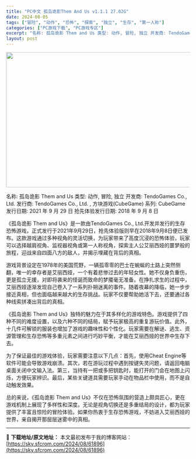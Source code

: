 ```yaml
---
title: "PC中文 孤岛诡影Them And Us v1.1.1 27.02G"
date: 2024-08-05
tags: ["冒险", "动作", "恐怖", "探索", "独立", "生存", "第一人称"]
categories: ["PC游戏下载", "PC游戏专区"]
excerpt: "名称: 孤岛诡影 Them and Us 类型: 动作, 冒险, 独立 开发商: TendoGames Co., Ltd. 发行商: TendoGames Co., Ltd. , 方块游戏(CubeGame) 系列: CubeGame 发行日期: 2021 年 9 月 29 日 抢先体验发行日期: &hellip;"
layout: post
---
```


<img class="aligncenter size-full wp-image-61897" src="https://sky.sfcrom.com/wp-content/uploads/2024/08/2024080501550184.webp" alt="" width="660" height="370" />

名称: 孤岛诡影 Them and Us
类型: 动作, 冒险, 独立
开发商: TendoGames Co., Ltd.
发行商: TendoGames Co., Ltd. , 方块游戏(CubeGame)
系列: CubeGame
发行日期: 2021 年 9 月 29 日
抢先体验发行日期: 2018 年 9 月 8 日

《孤岛诡影 Them and Us》是一款由TendoGames Co., Ltd.开发并发行的生存恐怖游戏，正式发行于2021年9月29日，抢先体验版则早在2018年9月8日便已发布。这款游戏通过多种视角的灵活切换，为玩家带来了高度沉浸的恐怖体验，玩家可以选择越肩视角、监视器视角或第一人称视角，探索主人公艾丽西娅的噩梦般的旅程，迎战来自四面八方的敌人，并揭示埋藏在背后的真相。

游戏背景设定在1978年的美国荒野，一辆孤零零的巴士在蜿蜒的土路上突然侧翻，唯一的幸存者是艾丽西娅，一个有着悲惨过去的年轻女性。她不仅身负重伤，更是孤立无援，对即将袭来的怪诞而致命的梦魇毫无准备。在挣扎求生的过程中，艾丽西娅逐渐发现自己卷入了一系列扑朔迷离的事件。随着夜幕的降临，她一步步接近真相，但也面临越来越大的生存挑战。玩家不仅要帮助她活下去，还要通过各种线索拼凑出背后的真相。

《孤岛诡影 Them and Us》独特的魅力在于其多样化的游戏特色。游戏提供了四种不同的难度设置，以及六种不同的结局，赋予玩家极高的重复游玩价值。此外，十几件可解锁的服装也增加了游戏的趣味性和个性化。玩家需要在解谜、逃生、资源管理和生存恐怖等多重元素之间进行巧妙平衡，才能在艾丽西娅的世界中生存下去。

为了保证最佳的游戏体验，玩家需要注意以下几点：首先，使用Cheat Engine等软件可能会导致游戏崩溃。其次，若在游玩过程中遇到按键失灵问题，请返回电脑桌面关闭中文输入法。第三，当持有一把或多把钥匙时，能打开的门会在地图上闪烁，方便玩家辨识。最后，某些关键道具需要玩家手动在物品栏中使用，而不是自动触发效果。

总的来说，《孤岛诡影 Them and Us》不仅在恐怖氛围的营造上颇具匠心，更在游戏机制上展现了多样性和深度。无论是视角切换还是多重结局的设计，都为玩家提供了丰富且惊险的冒险体验。如果你热衷于生存恐怖游戏，不妨进入艾丽西娅的世界，亲自揭开那层层迷雾中的真相。

---
📖 **下载地址/原文地址：** 本文最初发布于我的博客网站：[https://sky.sfcrom.com/2024/08/61896](https://sky.sfcrom.com/2024/08/61896)
